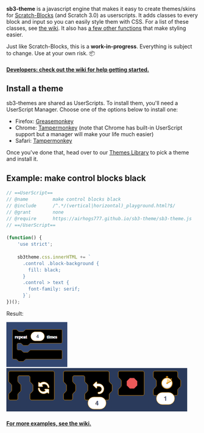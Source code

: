 **sb3-theme** is a javascript engine that makes it easy to create themes/skins for [Scratch-Blocks](https://github.com/LLK/scratch-blocks) (and Scratch 3.0) as userscripts. It adds classes to every block and input so you can easily style them with CSS. For a list of these classes, see [the wiki](https://github.com/Airhogs777/sb3-theme/wiki/Classes). It also has [a few other functions](https://github.com/Airhogs777/sb3-theme/wiki/Methods-and-Properties) that make styling easier.

Just like Scratch-Blocks, this is a **work-in-progress**. Everything is subject to change. Use at your own risk. :package:

#### [Developers: check out the wiki for help getting started.](https://github.com/Airhogs777/sb3-theme/wiki)

## Install a theme
sb3-themes are shared as UserScripts. To install them, you'll need a UserScript Manager. Choose one of the options below to install one:
* Firefox: [Greasemonkey](https://addons.mozilla.org/en-US/firefox/addon/greasemonkey/)
* Chrome: [Tampermonkey](https://chrome.google.com/webstore/detail/tampermonkey/dhdgffkkebhmkfjojejmpbldmpobfkfo?hl=en) (note that Chrome has built-in UserScript support but a manager will make your life much easier)
* Safari: [Tampermonkey](https://tampermonkey.net/?browser=safari)

Once you've done that, head over to our [Themes Library](https://github.com/Airhogs777/sb3-theme/wiki/Themes-Library) to pick a theme and install it.

## Example: make control blocks black
```javascript
// ==UserScript==
// @name         make control blocks black
// @include      /^.*/(vertical|horizontal)_playground.html?$/
// @grant        none
// @require      https://airhogs777.github.io/sb3-theme/sb3-theme.js
// ==/UserScript==

(function() {
    'use strict';

    sb3theme.css.innerHTML += `
      .control .block-background {
        fill: black;
      }
      .control > text {
        font-family: serif;
      }`;
})();
```

Result:

![repeat block with black fill](resources/black-serif-repeat.png)
![black blocks in the horizontal editor](resources/black-flyout.png)

#### [For more examples, see the wiki.](https://github.com/Airhogs777/sb3-theme/wiki/Code-Examples)
